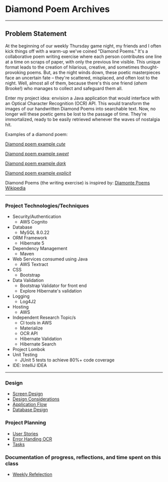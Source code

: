 # Diamond Poem Archives

---

## Problem Statement

At the beginning of our weekly Thursday game night, my friends and I often kick things off with a warm-up we've coined "Diamond Poems." It's a collaborative poem writing exercise where each person contributes one line at a time on scraps of paper, with only the previous line visible. This unique format leads to the creation of hilarious, creative, and sometimes thought-provoking poems.
But, as the night winds down, these poetic masterpieces face an uncertain fate – they're scattered, misplaced, and often lost to the night. Well, almost all of them, because there's this one friend (*ahem* Brooke!) who manages to collect and safeguard them all.

Enter my project idea: envision a Java application that would interface with an Optical Character Recognition (OCR) API. This would transform the images of our handwritten Diamond Poems into searchable text. Now, no longer will these poetic gems be lost to the passage of time. They're immortalized, ready to be easily retrieved whenever the waves of nostalgia hit.

Examples of a diamond poem:

[Diamond poem example *cute*](images/poem1.jpg)

[Diamond poem example *sweet*](images/poem2.jpg)

[Diamond poem example *dark*](images/poem3.jpg)

[Diamond poem example *explicit*](images/poem4.jpg)

Diamond Poems (the writing exercise) is inspired by:
[Diamonte Poems Wikipedia](https://en.wikipedia.org/wiki/Diamante_poem#:~:text=A%20diamante%20poem%2C%20or%20diamond,%3A%20The%20Diamante%20(1969))

---
### Project Technologies/Techniques

* Security/Authentication
    * AWS Cognito
* Database
    * MySQL 8.0.22
* ORM Framework
    * Hibernate 5
* Dependency Management
    * Maven
* Web Services consumed using Java
    * AWS Textract
* CSS
    * Bootstrap
* Data Validation
    * Bootstrap Validator for front end
    * Explore Hibernate's validation
* Logging
    * Log4J2
* Hosting
    * AWS
* Independent Research Topic/s
    * CI tools in AWS
    * Materialize
    * OCR API
    * Hibernate Validation
    * Hibernate Search
* Project Lombok
* Unit Testing
    * JUnit 5 tests to achieve 80%+ code coverage
* IDE: IntelliJ IDEA

---

### Design
* [Screen Design](DesignDocuments/Wireframes)
* [Design Considerations](DesignDocuments/design-considerations.pdf)
* [Application Flow](DesignDocuments/diamond-poems-flowchart.pdf)
* [Database Design](DesignDocuments/databaseDiagram.png)

### Project Planning
* [User Stories](DesignDocuments/user-stories.md)
* [Error Handing OCR](DesignDocuments/error-handling.pdf)
* [Tasks](DesignDocuments/project-plan.md)

### Documentation of progress, reflections, and time spent on this class
* [Weekly Refelection](WeeklyReflection.md)
